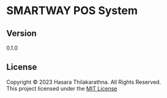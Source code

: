 # SMARTWAY POS System

## Version
0.1.0

## License
Copyright &copy; 2023 Hasara Thilakarathna. All Rights Reserved. <br>
This project licensed under the [MIT License](License.txt)
